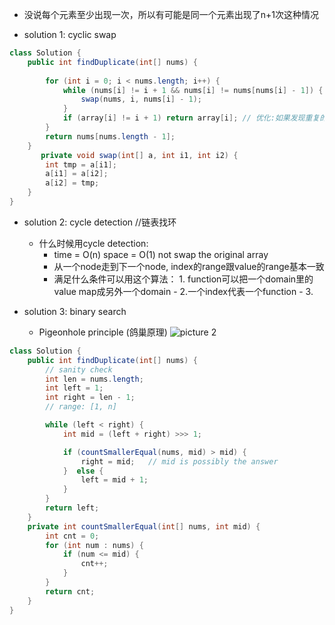 
- 没说每个元素至少出现一次，所以有可能是同一个元素出现了n+1次这种情况

- solution 1: cyclic swap


```java
class Solution {
    public int findDuplicate(int[] nums) {
        
        for (int i = 0; i < nums.length; i++) {
            while (nums[i] != i + 1 && nums[i] != nums[nums[i] - 1]) {
                swap(nums, i, nums[i] - 1);
            }
            if (array[i] != i + 1) return array[i]; // 优化:如果发现重复的数了，直接return这个重复的数
        }
        return nums[nums.length - 1];
    }
       private void swap(int[] a, int i1, int i2) {
        int tmp = a[i1];
        a[i1] = a[i2];
        a[i2] = tmp;
    }
}
```


- solution 2: cycle detection  //链表找环
  - 什么时候用cycle detection:  
    - time = O(n) space = O(1) not swap the original array
    - 从一个node走到下一个node, index的range跟value的range基本一致
    - 满足什么条件可以用这个算法： 1. function可以把一个domain里的value map成另外一个domain
                              - 2.一个index代表一个function
                              - 3.


- solution 3: binary search

  - Pigeonhole principle (鸽巢原理)
![picture 2](https://i.loli.net/2021/10/06/O1TI4sxZm3ogyiW.png)  

```java
class Solution {
    public int findDuplicate(int[] nums) {
        // sanity check
        int len = nums.length;
        int left = 1;
        int right = len - 1;
        // range: [1, n]

        while (left < right) {
            int mid = (left + right) >>> 1;

            if (countSmallerEqual(nums, mid) > mid) {
                right = mid;   // mid is possibly the answer
            }  else {
                left = mid + 1;
            }
        }
        return left;
    }
    private int countSmallerEqual(int[] nums, int mid) {
        int cnt = 0;
        for (int num : nums) {
            if (num <= mid) {
                cnt++;
            }
        }
        return cnt;
    }
}
```